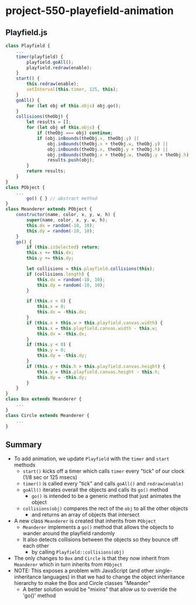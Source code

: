 # project-550-playefield-animation

## Playfield.js
```js
class Playfield {
    ...
    timer(playfield) {
        playfield.goAll();
        playfield.redraw(enable);
    }
    start() {
        this.redraw(enable);
        setInterval(this.timer, 125, this);
    }
    goAll() {
        for (let obj of this.objs) obj.go();
    }
    collisions(theObj) {
        let results = [];
        for (let obj of this.objs) {
            if (theObj === obj) continue;
            if (obj.inBounds(theObj.x, theObj.y) ||
                obj.inBounds(theObj.x + theObj.w, theObj.y) ||
                obj.inBounds(theObj.x, theObj.y + theObj.h) ||
                obj.inBounds(theObj.x + theObj.w, theObj.y + theObj.h))
                results.push(obj);
        }
        return results;
    }
}
class PObject {
    ...
        go() { } // abstract method
}
class Meanderer extends PObject {
    constructor(name, color, x, y, w, h) {
        super(name, color, x, y, w, h);
        this.dx = random(-10, 10);
        this.dy = random(-10, 10);
    }
    go() {
        if (this.isSelected) return;
        this.x += this.dx;
        this.y += this.dy;

        let collisions = this.playfield.collisions(this);
        if (collisions.length) {
            this.dx = random(-10, 10);
            this.dy = random(-10, 10);
        }

        if (this.x < 0) {
            this.x = 0;
            this.dx = -this.dx;
        }
        if (this.x + this.w > this.playfield.canvas.width) {
            this.x = this.playfield.canvas.width - this.w;
            this.dx = -this.dx;
        }
        if (this.y < 0) {
            this.y = 0;
            this.dy = -this.dy;
        }
        if (this.y + this.h > this.playfield.canvas.height) {
            this.y = this.playfield.canvas.height - this.h;
            this.dy = -this.dy;
        }
    }
}
class Box extends Meanderer {
    ...
}
class Circle extends Meanderer {
    ...
}
```

## Summary
* To add animation, we update `Playfield` with the `timer` and `start` methods
  * `start()` kicks off a timer which calls `timer` every "tick" of our clock (1/8 sec or 125 msecs)
  * `timer()` is called every "tick" and calls `goAll()` and `redraw(enable)`
  * `goAll()` iterates overall the objects and calls its `go()` method
    * `go()` is intended to be a generic method that just animates the object
  * `collisions(obj)` compares the rect of the `obj` to all the other objects
    * and returns an array of objects that intersect
* A new class `Meanderer` is created that inherits from `PObject`
  * `Meanderer` implements a `go()` method that allows the objects to wander around the playfield randomly
  * It also detects collisions between the objects so they bounce off each other
    * by calling `Playfield::collisions(obj)`
* The only changes to `Box` and `Circle` is that they now inherit from `Meanderer` which in turn inherits from `PObject`
* NOTE: This exposes a problem with JavaScript (and other single-inheritance languages) in that we had to change the object inheritance hierarchy to make the Box and Circle classes "Meander"
  * A better solution would be "mixins" that allow us to override the 'go()' method